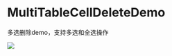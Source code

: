 # MultiTableCellDeleteDemo
多选删除demo，支持多选和全选操作

<img src='https://ws4.sinaimg.cn/large/006tNc79gy1g01fu0zdiij30m6170dj1.jpg'>
